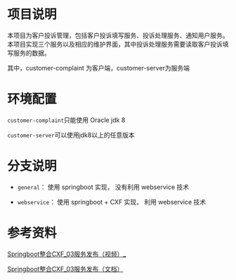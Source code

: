 # 项目说明

本项目为客户投诉管理，包括客户投诉填写服务、投诉处理服务、通知用户服务。本项目实现三个服务以及相应的维护界面，其中投诉处理服务需要读取客户投诉填写服务的数据。

其中，customer-complaint 为客户端，customer-server为服务端



# 环境配置

`customer-complaint`只能使用 Oracle jdk 8 

`customer-server`可以使用jdk8以上的任意版本



# 分支说明

- `general`：       使用 springboot 实现， 没有利用 webservice 技术 

- `webservice`： 使用 springboot + CXF 实现， 利用 webservice 技术



# 参考资料

[Springboot整合CXF_03服务发布（视频）_](https://www.bilibili.com/video/BV1SY411t7wC/?spm_id_from=333.337.search-card.all.click&vd_source=52cd9a9deff2e511c87ff028e3bb01d2)

[Springboot整合CXF_03服务发布（文档）](./doc/Springboot整合CXF.pdf)
